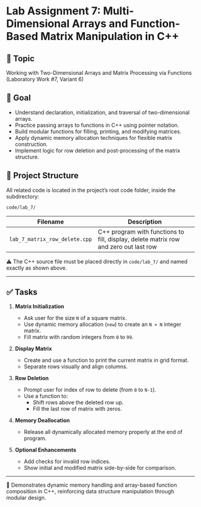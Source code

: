 # Lab Assignment 7: Multi-Dimensional Arrays and Function-Based Matrix Manipulation in C++

## 🎯 Topic

Working with Two-Dimensional Arrays and Matrix Processing via Functions  
(Laboratory Work #7, Variant 6)

## 📌 Goal

- Understand declaration, initialization, and traversal of two-dimensional arrays.
- Practice passing arrays to functions in C++ using pointer notation.
- Build modular functions for filling, printing, and modifying matrices.
- Apply dynamic memory allocation techniques for flexible matrix construction.
- Implement logic for row deletion and post-processing of the matrix structure.

## 📂 Project Structure

All related code is located in the project’s root code folder, inside the subdirectory:

```
code/lab_7/
```

<table>
  <thead>
    <tr>
      <th>Filename</th>
      <th>Description</th>
    </tr>
  </thead>
  <tbody>
    <tr>
      <td><code>lab_7_matrix_row_delete.cpp</code></td>
      <td>C++ program with functions to fill, display, delete matrix row and zero out last row</td>
    </tr>
  </tbody>
</table>

⚠️ The C++ source file must be placed directly in `code/lab_7/` and named exactly as shown above.

---

## ✅ Tasks

1. **Matrix Initialization**
   - Ask user for the size `N` of a square matrix.
   - Use dynamic memory allocation (`new`) to create an `N × N` integer matrix.
   - Fill matrix with random integers from `0` to `99`.

2. **Display Matrix**
   - Create and use a function to print the current matrix in grid format.
   - Separate rows visually and align columns.

3. **Row Deletion**
   - Prompt user for index of row to delete (from `0` to `N-1`).
   - Use a function to:
     - Shift rows above the deleted row up.
     - Fill the last row of matrix with zeros.

4. **Memory Deallocation**
   - Release all dynamically allocated memory properly at the end of program.

5. **Optional Enhancements**
   - Add checks for invalid row indices.
   - Show initial and modified matrix side-by-side for comparison.

---

📎 Demonstrates dynamic memory handling and array-based function composition in C++, reinforcing data structure manipulation through modular design.